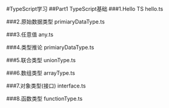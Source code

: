 #TypeScript学习
##Part1 TypeScript基础
###1.Hello TS hello.ts  

###2.原始数据类型 primiaryDataType.ts  

###3.任意值 any.ts  

###4.类型推论 primiaryDataType.ts  

###5.联合类型 unionType.ts  

###6.数组类型 arrayType.ts  

###7.对象类型(接口) interface.ts  

###8.函数类型 functionType.ts  
